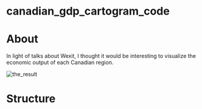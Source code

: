 # canadian_gdp_cartogram_code

# About

In light of talks about Wexit, I thought it would be interesting to visualize the economic output of each Canadian region. 

![the_result](https://media.giphy.com/media/vFKqnCdLPNOKc/giphy.gif)

# Structure 

